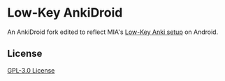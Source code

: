 # Low-Key AnkiDroid
An AnkiDroid fork edited to reflect MIA's [Low-Key Anki setup](https://massimmersionapproach.com/table-of-contents/anki/low-key-anki/low-key-anki-summary-and-installation) on Android.

License
-------
[GPL-3.0 License](https://github.com/ankidroid/Anki-Android/blob/master/COPYING)
